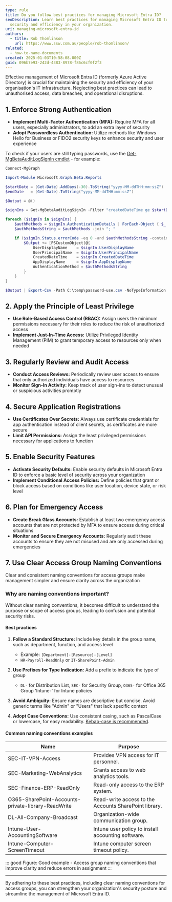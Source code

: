 ```yaml
---
type: rule
title: Do you follow best practices for managing Microsoft Entra ID?
seoDescription: Learn best practices for managing Microsoft Entra ID to enhance
  security and efficiency in your organization.
uri: managing-microsoft-entra-id
authors:
  - title: Rob Thomlinson
    url: https://www.ssw.com.au/people/rob-thomlinson/
related:
  - how-to-name-documents
created: 2025-01-03T10:58:08.000Z
guid: 096b7e93-242d-4383-8978-f86c6cf0f2f3
---
```

Effective management of Microsoft Entra ID (formerly Azure Active Directory) is crucial for maintaining the security and efficiency of your organisation's IT infrastructure. Neglecting best practices can lead to unauthorised access, data breaches, and operational disruptions. <!--endintro-->

## 1. Enforce Strong Authentication

* **Implement Multi-Factor Authentication (MFA):** Require MFA for all users, especially administrators, to add an extra layer of security
* **Adopt Passwordless Authentication:** Utilize methods like Windows Hello for Business or FIDO2 security keys to enhance security and user experience

To check if your users are still typing passwords, use the [Get-MgBetaAuditLogSignIn cmdlet](https://learn.microsoft.com/en-us/powershell/module/microsoft.graph.beta.reports/get-mgbetaauditlogsignin?view=graph-powershell-beta) - for example:

```powershell
Connect-MgGraph

Import-Module Microsoft.Graph.Beta.Reports

$startDate = (Get-Date).AddDays(-30).ToString("yyyy-MM-ddTHH:mm:ssZ")
$endDate   = (Get-Date).ToString("yyyy-MM-ddTHH:mm:ssZ")

$Output = @()

$signIns = Get-MgBetaAuditLogSignIn -Filter "createdDateTime ge $startDate and createdDateTime le $endDate" -All

foreach ($signIn in $signIns) {
    $authMethods = $signIn.AuthenticationDetails | ForEach-Object { $_.AuthenticationMethod -join "," }
    $authMethodsString = $authMethods -join "; "

    if ($signIn.Status.errorCode -eq 0 -and $authMethodsString -contains "Password" -and !($authMethodsString -contains "Passwordless")) {
        $Output += [PSCustomObject]@{
            UserDisplayName    = $signIn.UserDisplayName
            UserPrincipalName  = $signIn.UserPrincipalName
            CreatedDateTime    = $signIn.CreatedDateTime
            AppDisplayName     = $signIn.AppDisplayName
            AuthenticationMethod = $authMethodsString
        }
    }
}

$Output | Export-Csv -Path C:\temp\password-use.csv -NoTypeInformation
```

## 2. Apply the Principle of Least Privilege

* **Use Role-Based Access Control (RBAC):** Assign users the minimum permissions necessary for their roles to reduce the risk of unauthorized access
* **Implement Just-In-Time Access:** Utilize Privileged Identity Management (PIM) to grant temporary access to resources only when needed

## 3. Regularly Review and Audit Access

* **Conduct Access Reviews:** Periodically review user access to ensure that only authorized individuals have access to resources
* **Monitor Sign-In Activity:** Keep track of user sign-ins to detect unusual or suspicious activities promptly

## 4. Secure Application Registrations

* **Use Certificates Over Secrets:** Always use certificate credentials for app authentication instead of client secrets, as certificates are more secure
* **Limit API Permissions:** Assign the least privileged permissions necessary for applications to function

## 5. Enable Security Features

* **Activate Security Defaults:** Enable security defaults in Microsoft Entra ID to enforce a basic level of security across your organization
* **Implement Conditional Access Policies:** Define policies that grant or block access based on conditions like user location, device state, or risk level

## 6. Plan for Emergency Access

* **Create Break Glass Accounts:** Establish at least two emergency access accounts that are not protected by MFA to ensure access during critical situations
* **Monitor and Secure Emergency Accounts:** Regularly audit these accounts to ensure they are not misused and are only accessed during emergencies

## 7. Use Clear Access Group Naming Conventions

Clear and consistent naming conventions for access groups make management simpler and ensure clarity across the organization

### Why are naming conventions important?

Without clear naming conventions, it becomes difficult to understand the purpose or scope of access groups, leading to confusion and potential security risks.

#### Best practices

1. **Follow a Standard Structure:** Include key details in the group name, such as department, function, and access level

   * Example: `[Department]-[Resource]-[Level]`
   * `HR-Payroll-ReadOnly` or `IT-SharePoint-Admin`
2. **Use Prefixes for Type Indication:** Add a prefix to indicate the type of group

   * `DL-` for Distribution List, `SEC-` for Security Group, `O365-` for Office 365 Group 'Intune-' for Intune policies
3. **Avoid Ambiguity:** Ensure names are descriptive but concise. Avoid generic terms like "Admin" or "Users" that lack specific context
4. **Adopt Case Conventions:** Use consistent casing, such as PascalCase or lowercase, for easy readability. [Kebab-case is recommended](/how-to-name-documents).

#### Common naming conventions examples

| **Name**                                           | **Purpose**                                           |
| -------------------------------------------------- | ----------------------------------------------------- |
| SEC-IT-VPN-Access                                  | Provides VPN access for IT personnel.                 |
| SEC-Marketing-WebAnalytics                         | Grants access to web analytics tools.                 |
| SEC-Finance-ERP-ReadOnly                           | Read-only access to the ERP system.                   |
| O365-SharePoint-Accounts-private-library-ReadWrite | Read-write access to the Accounts SharePoint library. |
| DL-All-Company-Broadcast                           | Organization-wide communication group.                |
| Intune-User-AccountingSoftware                     | Intune user policy to install accounting software.    |
| Intune-Computer-ScreenTimeout                      | Intune computer screen timeout policy.                |

::: good
Figure: Good example - Access group naming conventions that improve clarity and reduce errors in assignment
:::

- - -

By adhering to these best practices, including clear naming conventions for access groups, you can strengthen your organization's security posture and streamline the management of Microsoft Entra ID.
